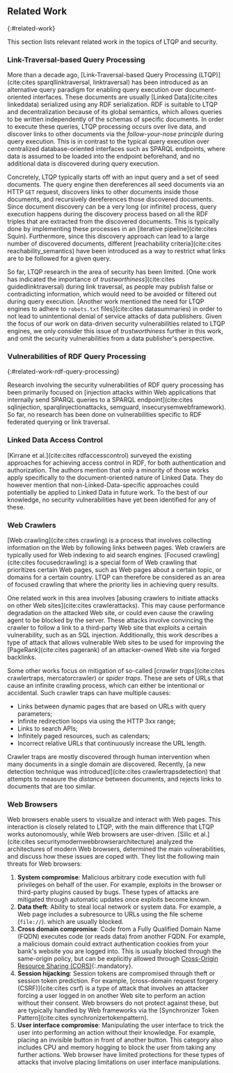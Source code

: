 ## Related Work
{:#related-work}

This section lists relevant related work in the topics of LTQP and security.

### Link-Traversal-based Query Processing

More than a decade ago, [Link-Traversal-based Query Processing (LTQP)](cite:cites sparqllinktraversal, linktraversal)
has been introduced as an alternative query paradigm for enabling query execution over document-oriented interfaces.
These documents are usually [Linked Data](cite:cites linkeddata) serialized using any RDF serialization.
RDF is suitable to LTQP and decentralization because of its global semantics,
which allows queries to be written independently of the schemas of specific documents.
In order to execute these queries, LTQP processing occurs over live data,
and discover links to other documents via the *follow-your-nose principle* during query execution.
This is in contrast to the typical query execution over centralized database-oriented interfaces such as SPARQL endpoints,
where data is assumed to be loaded into the endpoint beforehand,
and no additional data is discovered during query execution.

Concretely, LTQP typically starts off with an input query and a set of seed documents.
The query engine then dereferences all seed documents via an HTTP `GET` request,
discovers links to other documents inside those documents,
and recursively dereferences those discovered documents.
Since document discovery can be a very long (or infinite) process,
query execution happens during the discovery process
based on all the RDF triples that are extracted from the discovered documents.
This is typically done by implementing these processes in an [iterative pipeline](cite:cites Squin).
Furthermore, since this discovery approach can lead to a large number of discovered documents,
different [reachability criteria](cite:cites reachability_semantics) have been introduced
as a way to restrict what links are to be followed for a given query.

So far, LTQP research in the area of security has been limited.
[One work has indicated the importance of _trustworthiness_](cite:cites guidedlinktraversal)
during link traversal, as people may publish false or contradicting information,
which would need to be avoided or filtered out during query execution.
[Another work mentioned the need for LTQP engines to adhere to `robots.txt` files](cite:cites datasummaries)
in order to not lead to unintentional denial of service attacks of data publishers.
Given the focus of our work on data-driven security vulnerabilities related to LTQP engines,
we only consider this issue of _trustworthiness_ further in this work,
and omit the security vulnerabilities from a data publisher's perspective.

### Vulnerabilities of RDF Query Processing 
{:#related-work-rdf-query-processing}

Research involving the security vulnerabilities of RDF query processing
has been primarily focused on [injection attacks within Web applications that internally send SPARQL queries to a SPARQL endpoint](cite:cites sqlinjection, sparqlinjectionattacks, semguard, insecurysemwebframework).
So far, no research has been done on vulnerabilities specific to RDF federated querying or link traversal.

### Linked Data Access Control

[Kirrane et al.](cite:cites rdfaccesscontrol) surveyed the existing approaches for achieving access control in RDF,
for both authentication and authorization.
The authors mention that only a minority of those works apply specifically to the document-oriented nature of Linked Data.
They do however mention that non-Linked-Data-specific approaches could potentially be applied to Linked Data in future work.
To the best of our knowledge, no security vulnerabilities have yet been identified for any of these.

### Web Crawlers

[Web crawling](cite:cites crawling) is a process that involves collecting information on the Web by following links between pages.
Web crawlers are typically used for Web indexing to aid search engines.
[Focused crawling](cite:cites focusedcrawling) is a special form of Web crawling that prioritizes certain Web pages,
such as Web pages about a certain topic, or domains for a certain country.
LTQP can therefore be considered as an area of focused crawling that where the priority lies in achieving query results.

One related work in this area involves [abusing crawlers to initiate attacks on other Web sites](cite:cites crawlerattacks).
This may cause performance degradation on the attacked Web site,
or could even cause the crawling agent to be blocked by the server.
These attacks involve convincing the crawler to follow a link to a third-party Web site
that exploits a certain vulnerability, such as an SQL injection.
Additionally, this work describes a type of attack that allows vulnerable Web sites to be used
for improving the [PageRank](cite:cites pagerank) of an attacker-owned Web site via forged backlinks.

Some other works focus on mitigation of so-called [_crawler traps_](cite:cites crawlertraps, mercatorcrawler) or _spider traps_.
These are sets of URLs that cause an infinite crawling process,
which can either be intentional or accidental.
Such crawler traps can have multiple causes:

* Links between dynamic pages that are based on URLs with query parameters;
* Infinite redirection loops via using the HTTP 3xx range;
* Links to search APIs;
* Infinitely paged resources, such as calendars;
* Incorrect relative URLs that continuously increase the URL length.

Crawler traps are mostly discovered through human intervention when many documents in a single domain are discovered.
Recently, [a new detection technique was introduced](cite:cites crawlertrapsdetection)
that attempts to measure the _distance_ between documents,
and rejects links to documents that are too similar.

### Web Browsers

Web browsers enable users to visualize and interact with Web pages.
This interaction is closely related to LTQP,
with the main difference that LTQP works autonomously,
while Web browsers are user-driven.
[Silic et al.](cite:cites securitymodernwebbrowserarchitecture)
analyzed the architectures of modern Web browsers,
determined the main vulnerabilities,
and discuss how these issues are coped with.
They list the following main threats for Web browsers:

1. **System compromise**: Malicious arbitrary code execution with full privileges on behalf of the user. For example, exploits in the browser or third-party plugins caused by bugs. These types of attacks are mitigated through automatic updates once exploits become known.
2. **Data theft**: Ability to steal local network or system data. For example, a Web page includes a subresource to URLs using the file scheme (`file://`). which are usually blocked.
3. **Cross domain compromise**: Code from a Fully Qualified Domain Name (FQDN) executes code (or reads data) from another FQDN. For example, a malicious domain could extract authentication cookies from your bank's website you are logged into. This is usually blocked through the same-origin policy, but can be explicitly allowed through [Cross-Origin Resource Sharing (CORS)](https://fetch.spec.whatwg.org/#http-cors-protocol){:.mandatory}.
4. **Session hijacking**: Session tokens are compromised through theft or session token prediction. For example, [cross-domain request forgery (CSRF)](cite:cites csrf) is a type of attack that involves an attacker forcing a user logged in on another Web site to perform an action without their consent. Web browsers do not protect against these, but are typically handled by Web frameworks via the [Synchronizer Token Pattern](cite:cites synchronizertokenpattern).
5. **User interface compromise**: Manipulating the user interface to trick the user into performing an action without their knowledge. For example, placing an invisible button in front of another button. This category also includes CPU and memory hogging to block the user from taking any further actions. Web browser have limited protections for these types of attacks that involve placing limitations on user interface manipulations.
